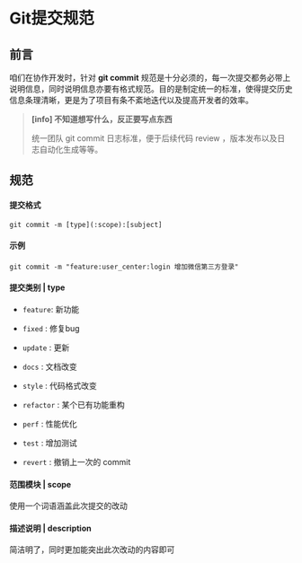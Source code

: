 # Git提交规范

## 前言

咱们在协作开发时，针对 **git commit** 规范是十分必须的，每一次提交都务必带上说明信息，同时说明信息亦要有格式规范。目的是制定统一的标准，使得提交历史信息条理清晰，更是为了项目有条不紊地迭代以及提高开发者的效率。

> **[info] 不知道想写什么，反正要写点东西**
>
> 统一团队 git commit 日志标准，便于后续代码 review ，版本发布以及日志自动化生成等等。

## 规范

#### 提交格式

```shell
git commit -m [type](:scope):[subject]
```

#### 示例

```shell
git commit -m "feature:user_center:login 增加微信第三方登录"
```

#### 提交类别 | type

- `feature`: 新功能

- `fixed` : 修复bug

- `update` : 更新

- `docs` : 文档改变

- `style` : 代码格式改变

- `refactor` : 某个已有功能重构

- `perf` : 性能优化

- `test` : 增加测试

- `revert` : 撤销上一次的 commit

#### 范围模块 | scope

使用一个词语涵盖此次提交的改动

#### 描述说明 | description

简洁明了，同时更加能突出此次改动的内容即可
